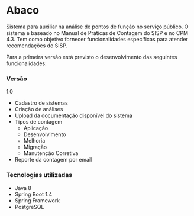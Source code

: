 # Abaco
Sistema para auxiliar na análise de pontos de função no serviço público.
O sistema é baseado no Manual de Práticas de Contagem do SISP e no CPM 4.3. 
Tem como objetivo fornecer funcionalidades específicas para atender recomendações do SISP. 

Para a primeira versão está previsto o desenvolvimento das seguintes funcionalidades:

### Versão

1.0

- Cadastro de sistemas
- Criação de análises
- Upload da documentação disponível do sistema
- Tipos de contagem
  - Aplicação
  - Desenvolvimento
  - Melhoria
  - Migração
  - Manutenção Corretiva
- Reporte da contagem por email

### Tecnologias utilizadas

- Java 8
- Spring Boot 1.4
- Spring Framework
- PostgreSQL

